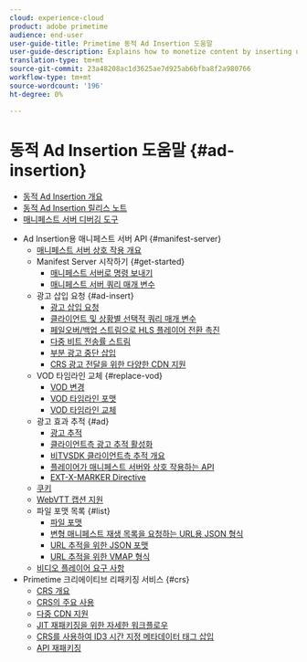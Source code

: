 ```yaml
---
cloud: experience-cloud
product: adobe primetime
audience: end-user
user-guide-title: Primetime 동적 Ad Insertion 도움말
user-guide-description: Explains how to monetize content by inserting user-targeted dynamic ads on the server and engage audience with personalized ads.
translation-type: tm+mt
source-git-commit: 23a48208ac1d3625ae7d925ab6bfba8f2a980766
workflow-type: tm+mt
source-wordcount: '196'
ht-degree: 0%

---
```



# 동적 Ad Insertion 도움말 {#ad-insertion}

+ [동적 Ad Insertion 개요](home.md)
+ [동적 Ad Insertion 릴리스 노트](https://docs.adobe.com/content/help/en/primetime/release-notes/ptai/ptai-19x-release-notes.html)
+ [매니페스트 서버 디버깅 도구](manifest-server-debugging-tool.md)

<!-- + [Server Side Ad Insertion debugging dashboard](ssai-debugging-dashboard.md)-->
+ Ad Insertion용 매니페스트 서버 API {#manifest-server}
   + [매니페스트 서버 상호 작용 개요](msapi-topics/ms-overview.md)
   + Manifest Server 시작하기 {#get-started}
      + [매니페스트 서버로 명령 보내기](msapi-topics/ms-getting-started/ms-sending-cmd.md)
      + [매니페스트 서버 쿼리 매개 변수](msapi-topics/ms-getting-started/ms-api-query-params.md)
   + 광고 삽입 요청 {#ad-insert}
      + [광고 삽입 요청](msapi-topics/ms-insert-ads/ms-ad-insert.md)
      + [클라이언트 및 상황별 선택적 쿼리 매개 변수](msapi-topics/ms-insert-ads/ms-api-query-param-situation.md)
      + [페일오버/백업 스트림으로 HLS 플레이어 전환 촉진](msapi-topics/ms-insert-ads/hls-switching-to-failover.md)
      + [다중 비트 전송률 스트림](msapi-topics/ms-insert-ads/ms-api-mbr-streams.md)
      + [부분 광고 중단 삽입](msapi-topics/ms-insert-ads/partial-ad-break-insetion.md)
      + [CRS 광고 전달을 위한 다양한 CDN 지원](msapi-topics/ms-insert-ads/ms-api-multi-cdns-for-crs.md)
   + VOD 타임라인 교체 {#replace-vod}
      + [VOD 변경](msapi-topics/ms-changes-vod-timeline/ms-replace-vod-timeline.md)
      + [VOD 타임라인 포맷](msapi-topics/ms-changes-vod-timeline/ms-api-timeline-format.md)
      + [VOD 타임라인 교체](msapi-topics/ms-changes-vod-timeline/t-ms-replace-vod-timeline.md)
   + 광고 효과 추적 {#ad}
      + [광고 추적](msapi-topics/ms-at-effectiveness/ms-at-overview.md)
      + [클라이언트측 광고 추적 활성화](msapi-topics/ms-at-effectiveness/ms-enable-client-side-ad-tracking.md)
      + [비TVSDK 클라이언트측 추적 개요](msapi-topics/ms-at-effectiveness/notvsdk-csat-overview.md)
      + [플레이어가 매니페스트 서버와 상호 작용하는 API](msapi-topics/ms-at-effectiveness/notvsdk-csat-ms-interface.md)
      + [EXT-X-MARKER Directive](msapi-topics/ms-at-effectiveness/ms-api-playlists.md)
   + [쿠키](msapi-topics/ms-cookies.md)
   + [WebVTT 캡션 지원](msapi-topics/ms-webvtt-captions.md)
   + 파일 포맷 목록 {#list}
      + [파일 포맷](msapi-topics/ms-list-file-formats/ms-api-file-formats.md)
      + [변형 매니페스트 재생 목록을 요청하는 URL용 JSON 형식](msapi-topics/ms-list-file-formats/ms-json-m3u8.md)
      + [URL 추적을 위한 JSON 포맷](msapi-topics/ms-list-file-formats/notvsdk-csat-sidecar.md)
      + [URL 추적을 위한 VMAP 형식](msapi-topics/ms-list-file-formats/notvsdk-csat-vmap.md)
   + [비디오 플레이어 요구 사항](msapi-topics/ms-player-req.md)
+ Primetime 크리에이티브 리패키징 서비스 {#crs}
   + [CRS 개요](creative-repackaging-service/crs-overview.md)
   + [CRS의 주요 사용](creative-repackaging-service/jit-async-hls-conv.md)
   + [다중 CDN 지원](creative-repackaging-service/multi-cdn-supportt.md)
   + [JIT 재패키징을 위한 자세한 워크플로우](creative-repackaging-service/jit-repackage.md)
   + [CRS를 사용하여 ID3 시간 지정 메타데이터 태그 삽입](creative-repackaging-service/inject-id3.md)
   + [API 재패키징](creative-repackaging-service/api-repackage.md)
